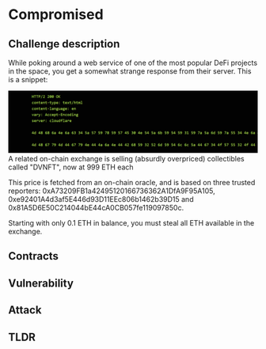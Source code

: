 # Compromised

## Challenge description
While poking around a web service of one of the most popular DeFi projects in the space, you get a somewhat strange response from their server. This is a snippet:

![Timelock - attack upgrade](../../images/compromised-snippet.png)
A related on-chain exchange is selling (absurdly overpriced) collectibles called "DVNFT", now at 999 ETH each

This price is fetched from an on-chain oracle, and is based on three trusted reporters: 0xA73209FB1a42495120166736362A1DfA9F95A105, 0xe92401A4d3af5E446d93D11EEc806b1462b39D15 and 0x81A5D6E50C214044bE44cA0CB057fe119097850c.

Starting with only 0.1 ETH in balance, you must steal all ETH available in the exchange.

## Contracts

## Vulnerability

## Attack

## TLDR
